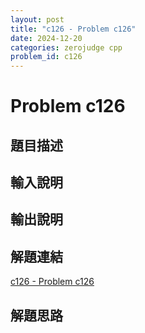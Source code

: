 ```yaml
---
layout: post
title: "c126 - Problem c126"
date: 2024-12-20
categories: zerojudge cpp
problem_id: c126
---
```


# Problem c126

## 題目描述



## 輸入說明



## 輸出說明



## 解題連結

[c126 - Problem c126](https://zerojudge.tw/ShowProblem?problemid=c126)

## 解題思路

